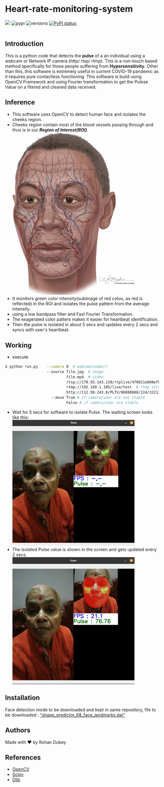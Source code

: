 # Heart-rate-monitoring-system
[![](https://img.shields.io/badge/License-MIT-GREEN.svg)](https://github.com/rohandubey/Pulse-rate-monitoring-system/blob/master/LICENSE)
![pypi](https://img.shields.io/pypi/v/pybadges.svg)
![versions](https://img.shields.io/pypi/pyversions/pybadges.svg)
[![PyPI status](https://img.shields.io/pypi/status/trains-jupyter-plugin.svg)](https://pypi.python.org/pypi/trains-jupyter-plugin/) 
<br><br>
## Introduction
This is a python code that detects the **pulse** of a an individual using a webcam or Network IP camera (http/ rtsp/ rtmp). This is a non-touch based method specifically for those people suffering from **Hypersensitivity**. Other than this, this software is extremely useful in current COVID-19 pandemic as it requires pure contactless functioning. 
This software is build using OpenCV Framework and using Fourier transformation to get the Pulese Value on a fitered and cleaned data received.
## Inference
- This software uses OpenCV to detect human face and isolates the cheeks region. 
- Cheeks region contain most of the blood vessels passing through and thus is in our ***Region of Interest(ROI)***.<br>
<img src="source/F1.jpg" width="400"> <br>
- It monitors green color intensity(subimage of red colou, as red is reflected) in the ROI and isolates the pulse pattern from the average intensity.
- using a low bandpass filter and Fast Fourier Transformation.
- The exagerated color patters makes it easier for heartbeat identification.
- Then the pulse is isolated in about 5 secs and updates every 2 secs and syncs with user's heartbeat.
## Working
- execute 
```bash
$ python run.py    --camera 0  # webcam(number)
                   --source file.jpg  # image 
                            file.mp4  # video
                            rtsp://170.93.143.139/rtplive/470011e600ef003a004ee33696235daa  # rtsp stream
                            rtmp://192.168.1.105/live/test  # rtmp stream
                            http://112.50.243.8/PLTV/88888888/224/3221225900/1.m3u8  # http stream
                     --move True # If camera/user are not stable
                            False # if camera/user are stable
```
- Wait for 5 secs for software to isolate Pulse. The waiting screen looks like this:<br>
<img src="source/try.png" width="400"> <br>
- The isolated Pulse value is shown in the screen and gets updated every 2 secs.<br>
<img src="source/value.png" width="400"> <br>
## Installation
Face detection mode to be downloaded and kept in same repository, file to be downloaded : ["shape_predictor_68_face_landmarks.dat"](https://github.com/italojs/facial-landmarks-recognition/blob/master/shape_predictor_68_face_landmarks.dat)
## Authors
Made with ❤️ by Rohan Dubey
## References
- [OpenCV](https://github.com/opencv/opencv)
- [Scipy](https://github.com/scipy/scipy)
- [Dlib](https://github.com/davisking/dlib)

